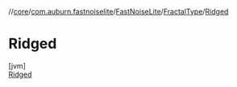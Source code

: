 //[core](../../../../../index.md)/[com.auburn.fastnoiselite](../../../index.md)/[FastNoiseLite](../../index.md)/[FractalType](../index.md)/[Ridged](index.md)

# Ridged

[jvm]\
[Ridged](index.md)
